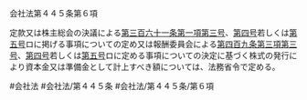 会社法第４４５条第６項

定款又は株主総会の決議による[第三百六十一条第一項第三号](会社法＿＿＿＿第３６１条第１項第３号)、[第四号](会社法＿＿＿＿第４４５条第６項第４号)若しくは[第五号](会社法＿＿＿＿第４４５条第６項第５号)ロに掲げる事項についての定め又は報酬委員会による[第四百九条第三項第三号](会社法＿＿＿＿第４０９条第３項第３号)、[第四号](会社法＿＿＿＿第４４５条第６項第４号)若しくは[第五号](会社法＿＿＿＿第４４５条第６項第５号)ロに定める事項についての決定に基づく株式の発行により資本金又は準備金として計上すべき額については、法務省令で定める。

#会社法
#会社法/第４４５条
#会社法/第４４５条/第６項
